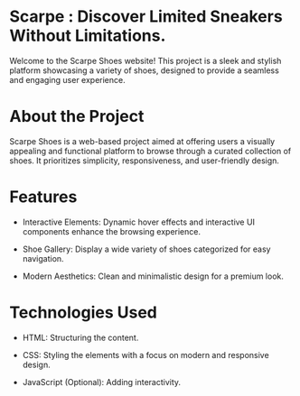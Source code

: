 # Scarpe : Discover Limited Sneakers Without Limitations.

Welcome to the Scarpe Shoes website! This project is a sleek and stylish platform showcasing a variety of shoes, designed to provide a seamless and engaging user experience.

# About the Project

Scarpe Shoes is a web-based project aimed at offering users a visually appealing and functional platform to browse through a curated collection of shoes. It prioritizes simplicity, responsiveness, and user-friendly design.

# Features

- Interactive Elements: Dynamic hover effects and interactive UI components enhance the browsing experience.

- Shoe Gallery: Display a wide variety of shoes categorized for easy navigation.

- Modern Aesthetics: Clean and minimalistic design for a premium look.

# Technologies Used

- HTML: Structuring the content.

- CSS: Styling the elements with a focus on modern and responsive design.

- JavaScript (Optional): Adding interactivity.
